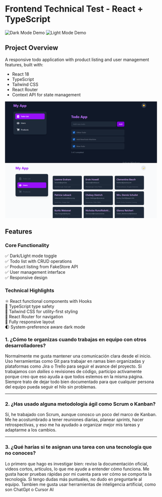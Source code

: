 # Frontend Technical Test - React + TypeScript

![Dark Mode Demo](demo-dark.gif) ![Light Mode Demo](demo-light.gif)

## Project Overview

A responsive todo application with product listing and user management features, built with:

- React 18
- TypeScript
- Tailwind CSS
- React Router
- Context API for state management

![alt text](image.png)
![alt text](image-1.png)
## Features

### Core Functionality
✅ Dark/Light mode toggle  
✅ Todo list with CRUD operations  
✅ Product listing from FakeStore API  
✅ User management interface  
✅ Responsive design  

### Technical Highlights
⚛️ React functional components with Hooks  
🔷 TypeScript type safety  
🎨 Tailwind CSS for utility-first styling  
🔗 React Router for navigation  
📱 Fully responsive layout  
🌓 System-preference aware dark mode  

### 1. ¿Cómo te organizas cuando trabajas en equipo con otros desarrolladores?

Normalmente me gusta mantener una comunicación clara desde el inicio. Uso herramientas como Git para trabajar en ramas bien organizadas y plataformas como Jira o Trello para seguir el avance del proyecto. Si trabajamos con *dailies* o revisiones de código, participo activamente porque creo que eso ayuda a que todos estemos en la misma página. Siempre trato de dejar todo bien documentado para que cualquier persona del equipo pueda seguir el hilo sin problemas.

---

### 2. ¿Has usado alguna metodología ágil como Scrum o Kanban?

Sí, he trabajado con Scrum, aunque conosco un poco del marco de Kanban. Me he acostumbrado a tener reuniones diarias, planear *sprints*, hacer retrospectivas, y eso me ha ayudado a organizar mejor mis tareas y adaptarme a los cambios. 

---

### 3. ¿Qué harías si te asignan una tarea con una tecnología que no conoces?

Lo primero que hago es investigar bien: reviso la documentación oficial, videos cortos, artículos, lo que me ayude a entender cómo funciona. Me gusta hacer pruebas rápidas por mi cuenta para ver cómo se comporta la tecnología. Si tengo dudas más puntuales, no dudo en preguntarle al equipo. Tambien me gusta usar herramientas de inteligencia artificial, como son ChatGpt o Cursor AI
